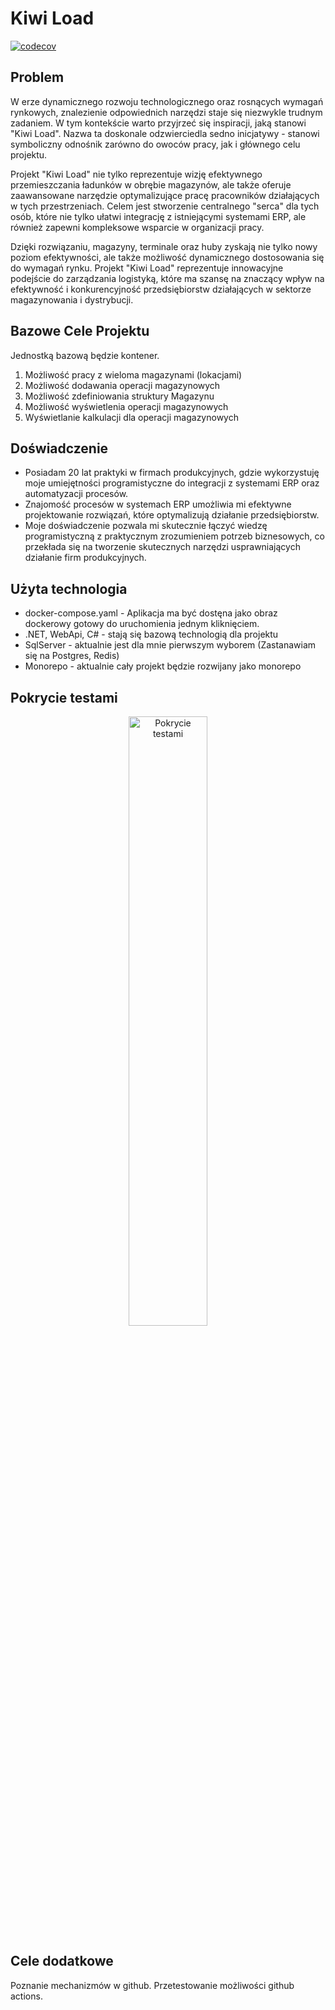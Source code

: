 # Kiwi Load
[![codecov](https://codecov.io/gh/rtynski/kiwi-load/graph/badge.svg?token=3URZFOZ7G1)](https://codecov.io/gh/rtynski/kiwi-load)
## Problem
W erze dynamicznego rozwoju technologicznego oraz rosnących wymagań rynkowych, znalezienie odpowiednich narzędzi staje się niezwykle trudnym zadaniem. W tym kontekście warto przyjrzeć się inspiracji, jaką stanowi "Kiwi Load". Nazwa ta doskonale odzwierciedla sedno inicjatywy - stanowi symboliczny odnośnik zarówno do owoców pracy, jak i głównego celu projektu.

Projekt "Kiwi Load" nie tylko reprezentuje wizję efektywnego przemieszczania ładunków w obrębie magazynów, ale także oferuje zaawansowane narzędzie optymalizujące pracę pracowników działających w tych przestrzeniach. Celem jest stworzenie centralnego "serca" dla tych osób, które nie tylko ułatwi integrację z istniejącymi systemami ERP, ale również zapewni kompleksowe wsparcie w organizacji pracy.

Dzięki rozwiązaniu, magazyny, terminale oraz huby zyskają nie tylko nowy poziom efektywności, ale także możliwość dynamicznego dostosowania się do wymagań rynku. Projekt "Kiwi Load" reprezentuje innowacyjne podejście do zarządzania logistyką, które ma szansę na znaczący wpływ na efektywność i konkurencyjność przedsiębiorstw działających w sektorze magazynowania i dystrybucji.
## Bazowe Cele Projektu
Jednostką bazową będzie kontener.
1. Możliwość pracy z wieloma magazynami (lokacjami)
1. Możliwość dodawania operacji magazynowych
1. Możliwość zdefiniowania struktury Magazynu
1. Możliwość wyświetlenia operacji magazynowych
1. Wyświetlanie kalkulacji dla operacji magazynowych
## Doświadczenie
* Posiadam 20 lat praktyki w firmach produkcyjnych, gdzie wykorzystuję moje umiejętności programistyczne do integracji z systemami ERP oraz automatyzacji procesów.
* Znajomość procesów w systemach ERP umożliwia mi efektywne projektowanie rozwiązań, które optymalizują działanie przedsiębiorstw.
* Moje doświadczenie pozwala mi skutecznie łączyć wiedzę programistyczną z praktycznym zrozumieniem potrzeb biznesowych, co przekłada się na tworzenie skutecznych narzędzi usprawniających działanie firm produkcyjnych.
## Użyta technologia
* docker-compose.yaml - Aplikacja ma być dostęna jako obraz dockerowy gotowy do uruchomienia jednym kliknięciem.
* .NET, WebApi, C# - stają się bazową technologią dla projektu
* SqlServer - aktualnie jest dla mnie pierwszym wyborem (Zastanawiam się na Postgres, Redis)
* Monorepo - aktualnie cały projekt będzie rozwijany jako monorepo
## Pokrycie testami
<p align="center" width="100%">
    <img width="50%" src="https://codecov.io/gh/rtynski/kiwi-load/graphs/tree.svg?token=3URZFOZ7G1" alt="Pokrycie testami" />
</p>

## Cele dodatkowe
Poznanie mechanizmów w github. Przetestowanie możliwości github actions.

